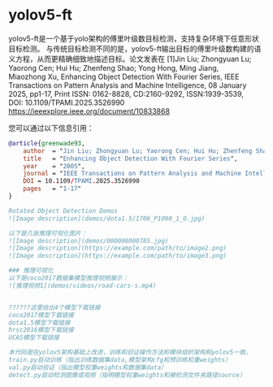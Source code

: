 # yolov5-ft
 yolov5-ft是一个基于yolo架构的傅里叶级数目标检测，支持复杂环境下任意形状目标检测。
与传统目标检测不同的是，yolov5-ft输出目标的傅里叶级数构建的语义方程，从而更精确细致地描述目标。论文发表在
[1]Jin Liu; Zhongyuan Lu; Yaorong Cen; Hui Hu; Zhenfeng Shao; Yong Hong, Ming Jiang, Miaozhong Xu, Enhancing Object Detection With Fourier Series, IEEE Transactions on Pattern Analysis and Machine Intelligence, 08 January 2025, pp1-17, Print ISSN: 0162-8828, CD:2160-9292, ISSN:1939-3539, DOI: 10.1109/TPAMI.2025.3526990
https://ieeexplore.ieee.org/document/10833868

您可以通过以下信息引用：
```bibtex
@article{greenwade93,
    author  = "Jin Liu; Zhongyuan Lu; Yaorong Cen; Hui Hu; Zhenfeng Shao; Yong Hong, Ming Jiang, Miaozhong Xu",
    title   = "Enhancing Object Detection With Fourier Series",
    year    = "2005",
    journal = "IEEE Transactions on Pattern Analysis and Machine Intelligence",
    DOI = 10.1109/TPAMI.2025.3526990
    pages   = "1-17"
}

Rotated Object Detection Demos
![Image description](demos/dota1.5/1706_P1090_1_0.jpg)

以下是几张推理可视化图片：
![Image description](demos/000000000785.jpg)
![Image description](https://example.com/path/to/image2.png)
![Image description](https://example.com/path/to/image3.png)

### 推理可视化
以下是coco2017数据集模型推理视频展示：
![推理视频1](demos/videos/road-cars-s.mp4)


??????这里给出4个模型下载链接
coco2017模型下载链接
dota1.5模型下载链接
hrsc2016模型下载链接
UCAS模型下载链接

本代码是在yolov5架构基础上改进，训练和验证操作方法和模块组织架构和yolov5一致。
train.py启动训练（指出训练数据集data,模型架构cfg和预训练权重weights）
val.py启动验证（指出模型权重weights和数据集data）
detect.py启动检测图像或视频（指明模型权重weights和被检测文件夹路径source）
